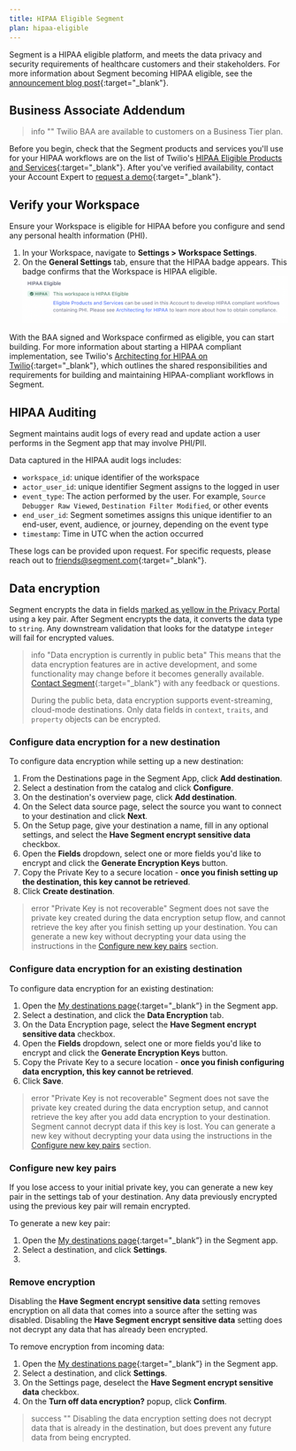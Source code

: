 ```yaml
---
title: HIPAA Eligible Segment
plan: hipaa-eligible
---
```


Segment is a HIPAA eligible platform, and meets the data privacy and security requirements of healthcare customers and their stakeholders. For more information about Segment becoming HIPAA eligible, see the [announcement blog post](http://segment.com/blog/segment-for-healthcare){:target="_blank"}.


## Business Associate Addendum

> info ""
> Twilio BAA are available to customers on a Business Tier plan.

Before you begin, check that the Segment products and services you'll use for your HIPAA workflows are on the list of Twilio's [HIPAA Eligible Products and Services](https://twil.io/HIPAA-eligible-products-and-services){:target="_blank"}. After you've verified availability, contact your Account Expert to [request a demo](https://segment.com/contact/sales/){:target="_blank"}.

## Verify your Workspace

Ensure your Workspace is eligible for HIPAA before you configure and send any personal health information (PHI).

1. In your Workspace, navigate to **Settings > Workspace Settings**.
2. On the **General Settings** tab, ensure that the HIPAA badge appears. This badge confirms that the Workspace is HIPAA eligible. ![HIPAA Eligible](images/hipaa-eligible.png)

With the BAA signed and Workspace confirmed as eligible, you can start building. For more information about starting a HIPAA compliant implementation, see Twilio's [Architecting for HIPAA on Twilio](https://twil.io/architecting-for-hipaa){:target="_blank"}, which outlines the shared responsibilities and requirements for building and maintaining HIPAA-compliant workflows in Segment.

## HIPAA Auditing
Segment maintains audit logs of every read and update action a user performs in the Segment app that may involve PHI/PII. 

Data captured in the HIPAA audit logs includes:
 - `workspace_id`: unique identifier of the workspace
 - `actor_user_id`: unique identifier Segment assigns to the logged in user
 - `event_type`: The action performed by the user. For example, `Source Debugger Raw Viewed`, `Destination Filter Modified`, or other events
 - `end_user_id`: Segment sometimes assigns this unique identifier to an end-user, event, audience, or journey, depending on the event type
 - `timestamp`: Time in UTC when the action occurred

These logs can be provided upon request. For specific requests, please reach out to [friends@segment.com](mailto:friends@segment.com){:target="_blank"}.

## Data encryption

Segment encrypts the data in fields [marked as yellow in the Privacy Portal](/docs/privacy/portal) using a key pair. After Segment encrypts the data, it converts the data type to `string`. Any downstream validation that looks for the datatype `integer` will fail for encrypted values.

> info "Data encryption is currently in public beta"
> This means that the data encryption features are in active development, and some functionality may change before it becomes generally available. [Contact Segment](https://segment.com/help/contact/){:target="_blank"} with any feedback or questions.
>
> During the public beta, data encryption supports event-streaming, cloud-mode destinations. Only data fields in `context`, `traits`, and `property` objects can be encrypted.  


### Configure data encryption for a new destination

To configure data encryption while setting up a new destination:
1. From the Destinations page in the Segment App, click **Add destination**.
2. Select a destination from the catalog and click **Configure**.
3. On the destination's overview page, click **Add destination**. 
4. On the Select data source page, select the source you want to connect to your destination and click **Next**.
5. On the Setup page, give your destination a name, fill in any optional settings, and select the **Have Segment encrypt sensitive data** checkbox.
6. Open the **Fields** dropdown, select one or more fields you'd like to encrypt and click the **Generate Encryption Keys** button. 
7. Copy the Private Key to a secure location - **once you finish setting up the destination, this key cannot be retrieved**. 
8. Click **Create destination**.

> error "Private Key is not recoverable"
> Segment does not save the private key created during the data encryption setup flow, and cannot retrieve the key after you finish setting up your destination. You can generate a new key without decrypting your data using the instructions in the [Configure new key pairs](#configure-new-key-pairs) section.

### Configure data encryption for an existing destination
 
To configure data encryption for an existing destination:
1. Open the [My destinations page](https://app.segment.com/goto-my-workspace/destinations){:target="_blank”} in the Segment app.
2. Select a destination, and click the **Data Encryption** tab.
3. On the Data Encryption page, select the **Have Segment encrypt sensitive data** checkbox.
4. Open the **Fields** dropdown, select one or more fields you'd like to encrypt and click the **Generate Encryption Keys** button. 
5. Copy the Private Key to a secure location - **once you finish configuring data encryption, this key cannot be retrieved**. 
6. Click **Save**.

> error "Private Key is not recoverable"
> Segment does not save the private key created during the data encryption setup, and cannot retrieve the key after you add data encryption to your destination. Segment cannot decrypt data if this key is lost. You can generate a new key without decrypting your data using the instructions in the [Configure new key pairs](#configure-new-key-pairs) section.  


### Configure new key pairs

If you lose access to your initial private key, you can generate a new key pair in the settings tab of your destination. Any data previously encrypted using the previous key pair will remain encrypted.

To generate a new key pair:
1. Open the [My destinations page](https://app.segment.com/goto-my-workspace/destinations){:target="_blank”} in the Segment app.
2. Select a destination, and click **Settings**.
3. 

<!---todo: after test env access, verify steps beyond step #3--->

### Remove encryption

Disabling the **Have Segment encrypt sensitive data** setting removes encryption on all data that comes into a source after the setting was disabled. Disabling the **Have Segment encrypt sensitive data** setting does not decrypt any data that has already been encrypted.

To remove encryption from incoming data:
1. Open the [My destinations page](https://app.segment.com/goto-my-workspace/destinations){:target="_blank”} in the Segment app.
2. Select a destination, and click **Settings**.
3. On the Settings page, deselect the **Have Segment encrypt sensitive data** checkbox.
4. On the **Turn off data encryption?** popup, click **Confirm**.

> success ""
> Disabling the data encryption setting does not decrypt data that is already in the destination, but does prevent any future data from being encrypted. 

